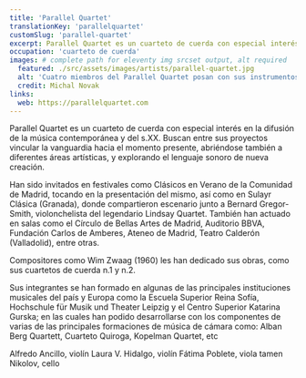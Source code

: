 ```yaml
---
title: 'Parallel Quartet'
translationKey: 'parallelquartet'
customSlug: 'parallel-quartet'
excerpt: Parallel Quartet es un cuarteto de cuerda con especial interés en la difusión de la música contemporánea y del s.XX.
occupation: 'cuarteto de cuerda'
images: # complete path for eleventy img srcset output, alt required
  featured: ./src/assets/images/artists/parallel-quartet.jpg
  alt: 'Cuatro miembros del Parallel Quartet posan con sus instrumentos de cuerda ante un fondo de madera: Alfredo Ancillo y Laura V. Hidalgo con violines, Fátima Poblete con viola y Stamen Nikolov con cello.'
  credit: Michal Novak
links:
  web: https://parallelquartet.com
---
```


Parallel Quartet es un cuarteto de cuerda con especial interés en la difusión de la música contemporánea y del s.XX. Buscan entre sus proyectos vincular la vanguardia hacia el momento presente, abriéndose también a diferentes áreas artísticas, y explorando el lenguaje sonoro de nueva creación.

Han sido invitados en festivales como Clásicos en Verano de la Comunidad de Madrid, tocando en la presentación del mismo, así como en Sulayr Clásica (Granada), donde compartieron escenario junto a Bernard Gregor-Smith, violonchelista del legendario Lindsay Quartet. También han actuado en salas como el Círculo de Bellas Artes de Madrid, Auditorio BBVA, Fundación Carlos de Amberes, Ateneo de Madrid, Teatro Calderón (Valladolid), entre otras.

Compositores como Wim Zwaag (1960) les han dedicado sus obras, como sus cuartetos de cuerda n.1 y n.2.

Sus integrantes se han formado en algunas de las principales instituciones musicales del país y Europa como la Escuela Superior Reina Sofía, Hochschule für Musik und Theater Leipzig y el Centro Superior Katarina Gurska; en las cuales han podido desarrollarse con los componentes de varias de las principales formaciones de música de cámara como: Alban Berg Quartett, Cuarteto Quiroga, Kopelman Quartet, etc

Alfredo Ancillo, violín
Laura V. Hidalgo, violín
Fátima Poblete, viola
tamen Nikolov, cello
